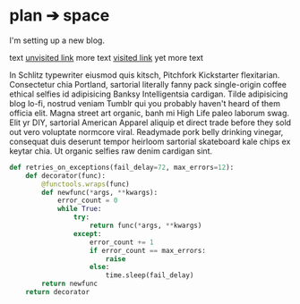 # plan <span class="shake shake-slow">➔</span> space

I'm setting up a new blog.

text
[unvisited link](http://nothing.com)
more text
[visited link](http://slashdot.org)
yet more text

In Schlitz typewriter eiusmod quis kitsch, Pitchfork Kickstarter
flexitarian. Consectetur chia Portland, sartorial literally fanny pack
single-origin coffee ethical selfies id adipisicing Banksy
Intelligentsia cardigan. Tilde adipisicing blog lo-fi, nostrud veniam
Tumblr qui you probably haven't heard of them officia elit. Magna
street art organic, banh mi High Life paleo laborum swag. Elit yr DIY,
sartorial American Apparel aliquip et direct trade before they sold
out vero voluptate normcore viral. Readymade pork belly drinking
vinegar, consequat duis deserunt tempor heirloom sartorial skateboard
kale chips ex keytar chia. Ut organic selfies raw denim cardigan sint.

```python
def retries_on_exceptions(fail_delay=72, max_errors=12):
    def decorator(func):
        @functools.wraps(func)
        def newfunc(*args, **kwargs):
            error_count = 0
            while True:
                try:
                    return func(*args, **kwargs)
                except:
                    error_count += 1
                    if error_count == max_errors:
                        raise
                    else:
                        time.sleep(fail_delay)
        return newfunc
    return decorator
```
